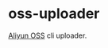 # oss-uploader

[Aliyun OSS][aliyun-oss] cli uploader.

[aliyun-oss]: https://www.aliyun.com/product/oss
